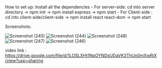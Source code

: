 How to set up: Install all the dependencies
    - For server-side: cd into server directory -> npm init -> npm install express -> npm start 
    - For Client-side : cd into client-side/client-side -> npm install react react-dom -> npm start

Screenshots:

![Screenshot (245)](https://github.com/Tulsitetyal/assignment/assets/95141496/b5e30e97-82bc-45c8-bfd2-6def8368ac41)
![Screenshot (244)](https://github.com/Tulsitetyal/assignment/assets/95141496/12d58f15-310f-4952-91c3-77d6b7cf7677)
![Screenshot (248)](https://github.com/Tulsitetyal/assignment/assets/95141496/2603aa97-7523-4cc3-8d3f-0874b7afb0ab)
![Screenshot (247)](https://github.com/Tulsitetyal/assignment/assets/95141496/5a1ecaf7-1975-462e-a43b-07247a77a17c)
![Screenshot (246)](https://github.com/Tulsitetyal/assignment/assets/95141496/a35573c9-5c65-45b2-91bd-6f2a5563840b)


video link :
https://drive.google.com/file/d/1LOSLXHt1NpOYNDsUDaVK3ThUn0mXwRiX/view?usp=sharing
